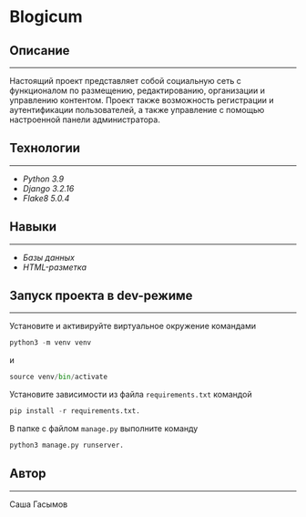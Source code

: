 # **Blogicum**
## **Описание**
___

Настоящий проект представляет собой социальную сеть с функционалом по размещению, редактированию, организации и управлению контентом. Проект также возможность регистрации и аутентификации пользователей, а также управление с помощью настроенной панели администратора.

## **Технологии**
___
+ *Python 3.9* 
+ *Django 3.2.16*
+ *Flake8 5.0.4*

## **Навыки**
___
+ *Базы данных*
+ *HTML-разметка*

## **Запуск проекта в dev-режиме**
___

Установите и активируйте виртуальное окружение командами 
```python
python3 -m venv venv
```
и 
```python
source venv/bin/activate
```
Установите зависимости из файла `requirements.txt` командой
```python
pip install -r requirements.txt.
```
В папке с файлом `manage.py` выполните команду
```python
python3 manage.py runserver.
```

## **Автор**
___

Саша Гасымов